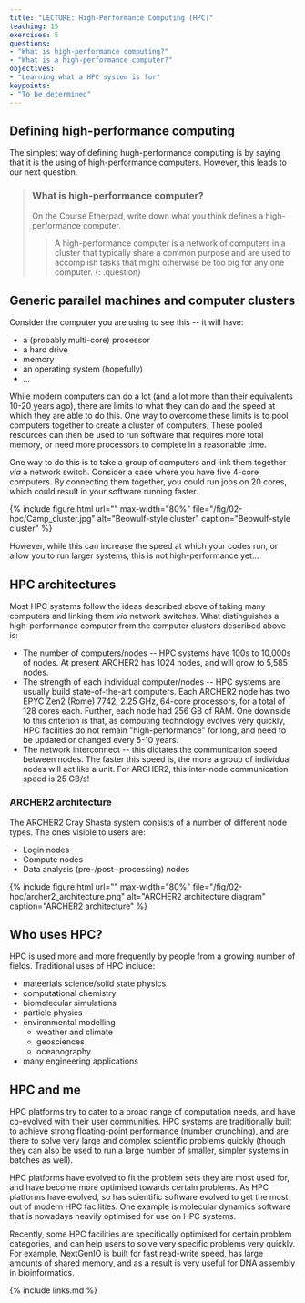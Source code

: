 ```yaml
---
title: "LECTURE: High-Performance Computing (HPC)"
teaching: 15
exercises: 5
questions:
- "What is high-performance computing?"
- "What is a high-performance computer?"
objectives:
- "Learning what a HPC system is for"
keypoints:
- "To be determined"
---
```


## Defining high-performance computing

The simplest way of defining hugh-performance computing is by saying that it
is the using of high-performance computers. However, this leads to our next
question.

> ### What is high-performance computer?
>
> On the Course Etherpad, write down what you think defines a high-performance
> computer.
> > A high-performance computer is a network of computers in a cluster that
> > typically share a common purpose and are used to accomplish tasks that
> > might otherwise be too big for any one computer.
{: .question}

## Generic parallel machines and computer clusters

Consider the computer you are using to see this -- it will have:

* a (probably multi-core) processor
* a hard drive
* memory
* an operating system (hopefully)
* ...

While modern computers can do a lot (and a lot more than their equivalents
10-20 years ago), there are limits to what they can do and the speed at which
they are able to do this. One way to overcome these limits is to pool computers
together to create a cluster of computers. These pooled resources can then be
used to run software that requires more total memory, or need more processors
to complete in a reasonable time.

One way to do this is to take a group of computers and link them together
*via* a network switch. Consider a case where you have five 4-core computers.
By connecting them together, you could run jobs on 20 cores, which could
result in your software running faster.

{% include figure.html url="" max-width="80%"
file="/fig/02-hpc/Camp_cluster.jpg" alt="Beowulf-style cluster"
caption="Beowulf-style cluster" %}

However, while this can increase the speed at which your codes run, or allow
you to run larger systems, this is not high-performance yet...

## HPC architectures

Most HPC systems follow the ideas described above of taking many computers and
linking them *via* network switches. What distinguishes a high-performance
computer from the computer clusters described above is:

* The number of computers/nodes -- HPC systems have 100s to 10,000s of nodes. At
present ARCHER2 has 1024 nodes, and will grow to 5,585 nodes.
* The strength of each individual computer/nodes -- HPC systems are usually
build state-of-the-art computers. Each ARCHER2 node has two EPYC Zen2 (Rome)
7742, 2.25 GHz, 64-core processors, for a total of 128 cores each. Further,
each node had 256 GB of RAM. One downside to this criterion is that, as
computing technology evolves very quickly, HPC facilities do not remain
"high-performance" for long, and need to be updated or changed every 5-10
years.
* The network interconnect -- this dictates the communication speed between
nodes. The faster this speed is, the more a group of individual nodes will act
like a unit. For ARCHER2, this inter-node communication speed is 25 GB/s!

### ARCHER2 architecture

The ARCHER2 Cray Shasta system consists of a number of different node types.
The ones visible to users are:

* Login nodes
* Compute nodes
* Data analysis (pre-/post- processing) nodes

{% include figure.html url="" max-width="80%"
file="/fig/02-hpc/archer2_architecture.png" alt="ARCHER2 architecture diagram" caption="ARCHER2 architecture" %}

## Who uses HPC?

HPC is used more and more frequently by people from a growing number of
fields. Traditional uses of HPC include:

* mateerials science/solid state physics
* computational chemistry
* biomolecular simulations
* particle physics
* environmental modelling
  * weather and climate
  * geosciences
  * oceanography
* many engineering applications

## HPC and me

HPC platforms try to cater to a broad range of computation needs, and have
co-evolved with their user communities. HPC systems are traditionally built to
achieve strong floating-point performance (number crunching), and are there to
solve very large and complex scientific problems quickly (though they can also
be used to run a large number of smaller, simpler systems in batches as well).

HPC platforms have evolved to fit the problem sets they are most used for,
and have become more optimised towards certain problems. As HPC platforms have
evolved, so has scientific software evolved to get the most out of modern HPC
facilities. One example is molecular dynamics software that is nowadays heavily
optimised for use on HPC systems.

Recently, some HPC facilities are specifically optimised for certain problem
categories, and can help users to solve very specific problems very quickly.
For example, NextGenIO is built for fast read-write speed, has large amounts
of shared memory, and as a result is very useful for DNA assembly in
bioinformatics.

{% include links.md %}
